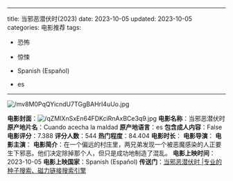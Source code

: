 
---
title: 当邪恶潜伏时(2023)
date: 2023-10-05
updated: 2023-10-05
categories: 电影推荐
tags:

- 恐怖
- 惊悚

- Spanish (Español)
- es
---

<img src="https://image.tmdb.org/t/p/original/mv8M0PqQYicndU7TGgBAHrI4uUo.jpg" alt="/mv8M0PqQYicndU7TGgBAHrI4uUo.jpg" title="/mv8M0PqQYicndU7TGgBAHrI4uUo.jpg">

**电影封面**：<img src="https://image.tmdb.org/t/p/w200/qZMIXnSxEn64FDKciRnAxBCe3q9.jpg" alt="/qZMIXnSxEn64FDKciRnAxBCe3q9.jpg" title="/qZMIXnSxEn64FDKciRnAxBCe3q9.jpg">
**电影名称**：当邪恶潜伏时
**原产地片名**：Cuando acecha la maldad
**原产地语言**：es
**包含成人内容**：False
**电影评分**：7.388
**评分人数**：544
**热门程度**：84.404
**电影时长**：
**电影导演**：
**电影主演**：
**电影简介**：在一个偏远的村庄里，两兄弟发现一个被恶魔感染的人正要生下邪恶。他们决定除掉那个人，但只是成功地制造了混乱。
**电影上映时间**：2023-10-05
**电影上映国家**：Spanish (Español)
**传送门**：[当邪恶潜伏时 |专业的种子搜索、磁力链接搜索引擎](https://movie.amd794.com:2083/?search=Cuando%20acecha%20la%20maldad&ordering=&mode=match_phrase&page_size=10&page=1)

